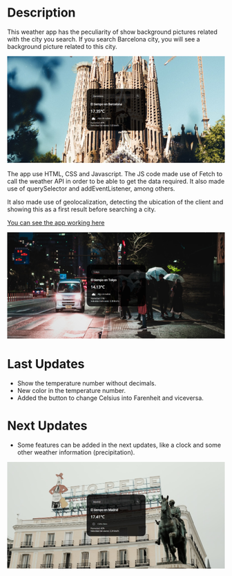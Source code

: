# Description

This weather app has the peculiarity of show background pictures related with the city you search. If you search Barcelona city, you will see a background picture related to this city. 

![Thumbnail](https://raw.githubusercontent.com/Oscarandio/Aplicacion-del-tiempo/main/public/weather-app-barcelona.jpg)

The app use HTML, CSS and Javascript. The JS code made use of Fetch to call the weather API in order to be able to get the data required. It also made use of querySelector and addEventListener, among others.

It also made use of geolocalization, detecting the ubication of the client and showing this as a first result before searching a city. 

[You can see the app working here](https://oscarandio.github.io/Aplicacion-del-tiempo/)

![Thumbnail](https://raw.githubusercontent.com/Oscarandio/Aplicacion-del-tiempo/main/public/weather-app-tokyo.jpg)

# Last Updates

- Show the temperature number without decimals.
- New color in the temperature number.
- Added the button to change Celsius into Farenheit and viceversa.


# Next Updates

- Some features can be added in the next updates, like a clock and some other weather information (precipitation).

![Thumbnail](https://raw.githubusercontent.com/Oscarandio/Aplicacion-del-tiempo/main/public/weather-app-madrid.jpg)

